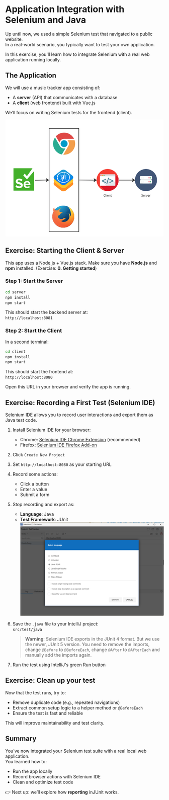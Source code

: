 # Application Integration with Selenium and Java

Up until now, we used a simple Selenium test that navigated to a public website.  
In a real-world scenario, you typically want to test your own application.

In this exercise, you'll learn how to integrate Selenium with a real web application running locally.

## The Application

We will use a music tracker app consisting of:
- A **server** (API) that communicates with a database
- A **client** (web frontend) built with Vue.js

We’ll focus on writing Selenium tests for the frontend (client).

![Inspect the driver element](./images/client_server.png)

## Exercise: Starting the Client & Server

This app uses a Node.js + Vue.js stack. Make sure you have **Node.js** and **npm** installed. (Exercise: **0. Getting started**)

### Step 1: Start the Server

```bash
cd server
npm install
npm start
```

This should start the backend server at:  
`http://localhost:8081`

### Step 2: Start the Client

In a second terminal:

```bash
cd client
npm install
npm start
```

This should start the frontend at:  
`http://localhost:8080`

Open this URL in your browser and verify the app is running.

## Exercise: Recording a First Test (Selenium IDE)

Selenium IDE allows you to record user interactions and export them as Java test code.

1. Install Selenium IDE for your browser:
   - Chrome: [Selenium IDE Chrome Extension](https://chrome.google.com/webstore/detail/selenium-ide/mooikfkahbdckldjjndioackbalphokd) (recommended)
   - Firefox: [Selenium IDE Firefox Add-on](https://addons.mozilla.org/en-US/firefox/addon/selenium-ide/)
2. Click `Create New Project`
3. Set `http://localhost:8080` as your starting URL
4. Record some actions:
   - Click a button
   - Enter a value
   - Submit a form
5. Stop recording and export as:
   - **Language**: Java
   - **Test Framework**: JUnit
   ![Inspect the driver element](./images/recorder_export.png)
6. Save the `.java` file to your IntelliJ project:  
   `src/test/java`
   > **Warning**: Selenium IDE exports in the JUnit 4 format. But we use the newer, JUnit 5 version. You need to remove the imports, change `@Before` to `@BeforeEach`, change `@After` to `@AfterEach` and manually add the imports again. 

7. Run the test using IntelliJ's green Run button

## Exercise: Clean up your test

Now that the test runs, try to:

- Remove duplicate code (e.g., repeated navigations)
- Extract common setup logic to a helper method or `@BeforeEach`
- Ensure the test is fast and reliable

This will improve maintainability and test clarity.

## Summary

You’ve now integrated your Selenium test suite with a real local web application.  
You learned how to:
- Run the app locally
- Record browser actions with Selenium IDE
- Clean and optimize test code

👉 Next up: we’ll explore how **reporting** inJUnit works. 